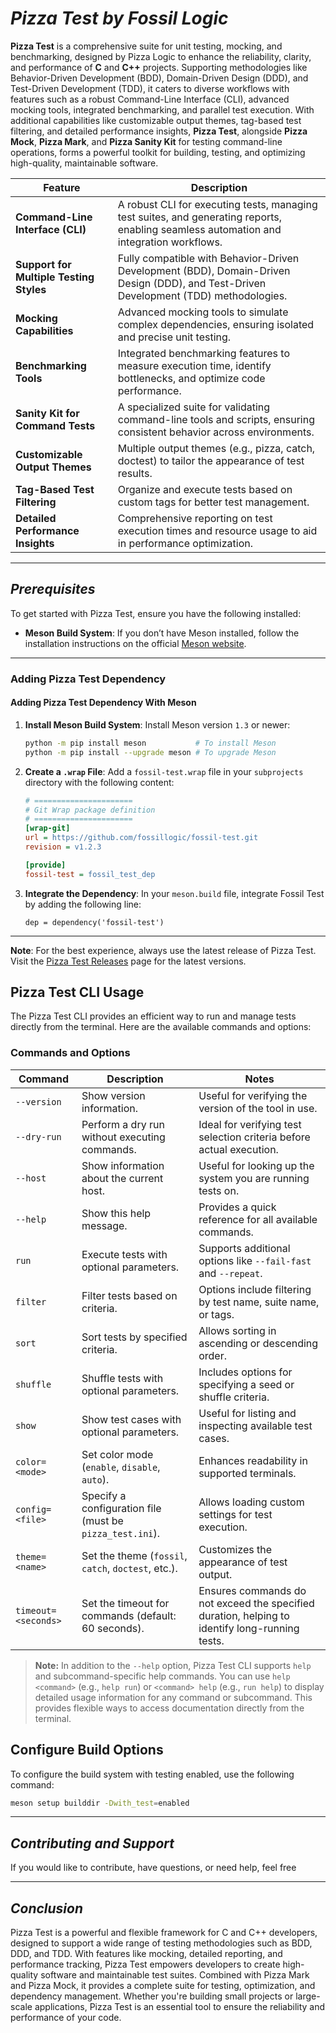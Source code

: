# ***Pizza Test by Fossil Logic***

**Pizza Test** is a comprehensive suite for unit testing, mocking, and benchmarking, designed by Pizza Logic to enhance the reliability, clarity, and performance of **C** and **C++** projects. Supporting methodologies like Behavior-Driven Development (BDD), Domain-Driven Design (DDD), and Test-Driven Development (TDD), it caters to diverse workflows with features such as a robust Command-Line Interface (CLI), advanced mocking tools, integrated benchmarking, and parallel test execution. With additional capabilities like customizable output themes, tag-based test filtering, and detailed performance insights, **Pizza Test**, alongside **Pizza Mock**, **Pizza Mark**, and **Pizza Sanity Kit** for testing command-line operations, forms a powerful toolkit for building, testing, and optimizing high-quality, maintainable software.

| Feature                     | Description                                                                                                                             |
|-----------------------------|-----------------------------------------------------------------------------------------------------------------------------------------|
| **Command-Line Interface (CLI)** | A robust CLI for executing tests, managing test suites, and generating reports, enabling seamless automation and integration workflows. |
| **Support for Multiple Testing Styles** | Fully compatible with Behavior-Driven Development (BDD), Domain-Driven Design (DDD), and Test-Driven Development (TDD) methodologies. |
| **Mocking Capabilities** | Advanced mocking tools to simulate complex dependencies, ensuring isolated and precise unit testing. |
| **Benchmarking Tools** | Integrated benchmarking features to measure execution time, identify bottlenecks, and optimize code performance. |
| **Sanity Kit for Command Tests** | A specialized suite for validating command-line tools and scripts, ensuring consistent behavior across environments. |
| **Customizable Output Themes** | Multiple output themes (e.g., pizza, catch, doctest) to tailor the appearance of test results. |
| **Tag-Based Test Filtering** | Organize and execute tests based on custom tags for better test management. |
| **Detailed Performance Insights** | Comprehensive reporting on test execution times and resource usage to aid in performance optimization. |

---

## ***Prerequisites***

To get started with Pizza Test, ensure you have the following installed:

- **Meson Build System**: If you don’t have Meson installed, follow the installation instructions on the official [Meson website](https://mesonbuild.com/Getting-meson.html).

---

### Adding Pizza Test Dependency

#### Adding Pizza Test Dependency With Meson

1. **Install Meson Build System**:
   Install Meson version `1.3` or newer:
   ```sh
   python -m pip install meson           # To install Meson
   python -m pip install --upgrade meson # To upgrade Meson
   ```

2. **Create a `.wrap` File**:
   Add a `fossil-test.wrap` file in your `subprojects` directory with the following content:

   ```ini
   # ======================
   # Git Wrap package definition
   # ======================
   [wrap-git]
   url = https://github.com/fossillogic/fossil-test.git
   revision = v1.2.3

   [provide]
   fossil-test = fossil_test_dep
   ```

3. **Integrate the Dependency**:
   In your `meson.build` file, integrate Fossil Test by adding the following line:
   ```meson
   dep = dependency('fossil-test')
   ```

---

**Note**: For the best experience, always use the latest release of Pizza Test. Visit the [Pizza Test Releases](https://github.com/pizzalogic/pizza-test/releases) page for the latest versions.

## Pizza Test CLI Usage

The Pizza Test CLI provides an efficient way to run and manage tests directly from the terminal. Here are the available commands and options:

### Commands and Options

| Command                          | Description                                                                                   | Notes                                                                                         |
|-----------------------------------|----------------------------------------------------------------------------------------------|-----------------------------------------------------------------------------------------------|
| `--version`                      | Show version information.                                                                    | Useful for verifying the version of the tool in use.                                          |
| `--dry-run`                      | Perform a dry run without executing commands.                                                | Ideal for verifying test selection criteria before actual execution.                          |
| `--host`                         | Show information about the current host.                                                     | Useful for looking up the system you are running tests on.                                    |
| `--help`                         | Show this help message.                                                                      | Provides a quick reference for all available commands.                                        |
| `run`                            | Execute tests with optional parameters.                                                      | Supports additional options like `--fail-fast` and `--repeat`.                                |
| `filter`                         | Filter tests based on criteria.                                                              | Options include filtering by test name, suite name, or tags.                                  |
| `sort`                           | Sort tests by specified criteria.                                                            | Allows sorting in ascending or descending order.                                              |
| `shuffle`                        | Shuffle tests with optional parameters.                                                      | Includes options for specifying a seed or shuffle criteria.                                   |
| `show`                           | Show test cases with optional parameters.                                                    | Useful for listing and inspecting available test cases.                                       |
| `color=<mode>`                   | Set color mode (`enable`, `disable`, `auto`).                                                | Enhances readability in supported terminals.                                                  |
| `config=<file>`                  | Specify a configuration file (must be `pizza_test.ini`).                                     | Allows loading custom settings for test execution.                                            |
| `theme=<name>`                   | Set the theme (`fossil`, `catch`, `doctest`, etc.).                                         | Customizes the appearance of test output.                                                     |
| `timeout=<seconds>`              | Set the timeout for commands (default: 60 seconds).                                          | Ensures commands do not exceed the specified duration, helping to identify long-running tests.|

> **Note:** In addition to the `--help` option, Pizza Test CLI supports `help` and subcommand-specific help commands. You can use `help <command>` (e.g., `help run`) or `<command> help` (e.g., `run help`) to display detailed usage information for any command or subcommand. This provides flexible ways to access documentation directly from the terminal.

## Configure Build Options

To configure the build system with testing enabled, use the following command:

```sh
meson setup builddir -Dwith_test=enabled
```

---

## ***Contributing and Support***

If you would like to contribute, have questions, or need help, feel free

---

## ***Conclusion***

Pizza Test is a powerful and flexible framework for C and C++ developers, designed to support a wide range of testing methodologies such as BDD, DDD, and TDD. With features like mocking, detailed reporting, and performance tracking, Pizza Test empowers developers to create high-quality software and maintainable test suites. Combined with Pizza Mark and Pizza Mock, it provides a complete suite for testing, optimization, and dependency management. Whether you're building small projects or large-scale applications, Pizza Test is an essential tool to ensure the reliability and performance of your code.
